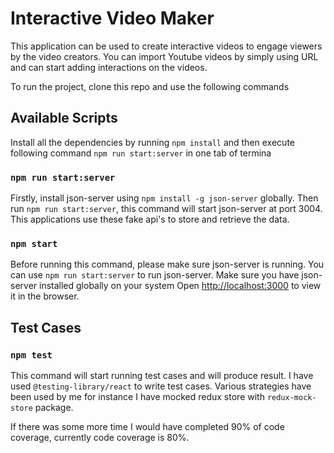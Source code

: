 # Interactive Video Maker

This application can be used to create interactive videos to engage viewers by the video creators. You can import Youtube videos by simply using URL and can start adding interactions on the videos.

To run the project, clone this repo and use the following commands

## Available Scripts

Install all the dependencies by running `npm install` and then execute following command `npm run start:server` in one tab of termina

### `npm run start:server`

Firstly, install json-server using `npm install -g json-server` globally. Then run `npm run start:server`, this command will start json-server at port 3004. This applications use these fake api's to store and retrieve the data.

### `npm start`

Before running this command, please make sure json-server is running. You can use `npm run start:server` to run json-server. Make sure you have json-server installed globally on your system
Open [http://localhost:3000](http://localhost:3000) to view it in the browser.

## Test Cases

### `npm test`

This command will start running test cases and will produce result. I have used `@testing-library/react` to write test cases. Various strategies have been used by me for instance I have mocked redux store with `redux-mock-store` package.

If there was some more time I would have completed 90% of code coverage, currently code coverage is 80%.
